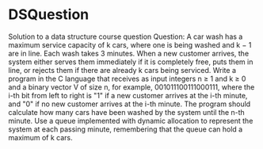 # DSQuestion
Solution to a data structure course question
Question: A car wash has a maximum service capacity of k cars, where one is being washed and k − 1 are in line. Each wash takes 3 minutes. When a new customer arrives, the system either serves them immediately if it is completely free, puts them in line, or rejects them if there are already k cars being serviced. Write a program in the C language that receives as input integers n ≥ 1 and k ≥ 0 and a binary vector V of size n, for example, 001011100111000111, where the i-th bit from left to right is "1" if a new customer arrives at the i-th minute, and "0" if no new customer arrives at the i-th minute. The program should calculate how many cars have been washed by the system until the n-th minute. Use a queue implemented with dynamic allocation to represent the system at each passing minute, remembering that the queue can hold a maximum of k cars.

